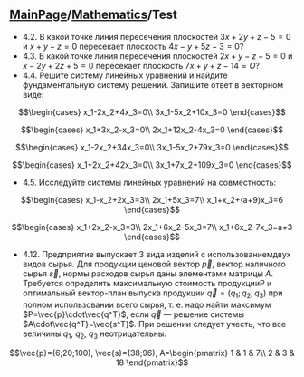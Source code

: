 <head>
    <script src="https://cdn.mathjax.org/mathjax/latest/MathJax.js?config=TeX-AMS-MML_HTMLorMML" type="text/javascript"></script>
    <script type="text/x-mathjax-config">
        MathJax.Hub.Config({
            tex2jax: {
            skipTags: ['script', 'noscript', 'style', 'textarea', 'pre'],
            inlineMath: [['$','$']]
            }
        });
    </script>
</head>

## [MainPage](../index.md)/[Mathematics](README.md)/Test

- 4.2. В какой точке линия пересечения плоскостей $3x+2y+z-5=0$ и $x+y-z=0$ пересекает плоскость $4x-y+5z-3=0$?
- 4.3. В какой точке линия пересечения плоскостей $2x+y-z-5=0$ и $x-2y+2z+5=0$ пересекает плоскость $7x+y+z-14=О$?
- 4.4. Решите систему линейных уравнений и найдите фундаментальную систему решений. Запишите ответ в векторном виде:

$$\begin{cases}
    x_1-2x_2+4x_3=0\\
    3x_1-5x_2+10x_3=0
\end{cases}$$

$$\begin{cases}
    x_1+3x_2-x_3=0\\
    2x_1+12x_2-4x_3=0
\end{cases}$$

$$\begin{cases}
    x_1-2x_2+34x_3=0\\
    3x_1-5x_2+79x_3=0
\end{cases}$$

$$\begin{cases}
    x_1+2x_2+42x_3=0\\
    3x_1+7x_2+109x_3=0
\end{cases}$$

- 4.5. Исследуйте системы линейных уравнений на совместность:

$$\begin{cases}
    x_1-x_2+2x_3=3\\
    2x_1+5x_3=7\\
    x_1+x_2+(a+9)x_3=6
\end{cases}$$

$$\begin{cases}
    x_1+2x_2-x_3=3\\
    2x_1+6x_2-5x_3=7\\
    x_1+6x_2-7x_3=a+3
\end{cases}$$

- 4.12. Предприятие выпускает 3 вида изделий с использованиемдвух видов сырья. Для продукции ценовой вектор $\vec{p}$, вектор наличного сырья $\vec{s}$, нормы расходов сырья даны элементами матрицы $A$. Требуется определить максимальную стоимость продукцииР и оптимальный вектор-план выпуска продукции $\vec{q}=(q_1;q_2;q_3)$ при полном использовании всего сырья, т. е. надо найти максимум $P=\vec{р}\cdot\vec{q^T}$, если $\vec{q}$ — решение системы $A\cdot\vec{q^T}=\vec{s^T}$. При решении следует учесть, что все величины $q_1$, $q_2$, $q_3$ неотрицательны.

$$\vec{p}=(6;20;100), \vec{s}=(38;96), A=\begin{pmatrix}
    1 & 1 & 7\\
    2 & 3 & 18
\end{pmatrix}$$
